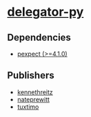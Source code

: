 # [delegator-py](https://pypi.org/project/delegator-py)

## Dependencies
- [pexpect (>=4.1.0)](packages/p/pexpect.md)



## Publishers
- [kennethreitz](https://pypi.org/user/kennethreitz)
- [nateprewitt](https://pypi.org/user/nateprewitt)
- [tuxtimo](https://pypi.org/user/tuxtimo)

